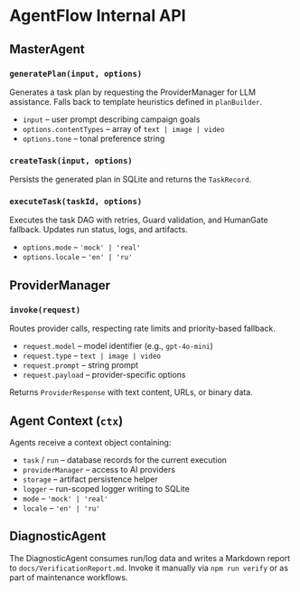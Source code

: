 # AgentFlow Internal API

## MasterAgent

### `generatePlan(input, options)`
Generates a task plan by requesting the ProviderManager for LLM assistance. Falls back to template heuristics defined in `planBuilder`.

- `input` – user prompt describing campaign goals
- `options.contentTypes` – array of `text | image | video`
- `options.tone` – tonal preference string

### `createTask(input, options)`
Persists the generated plan in SQLite and returns the `TaskRecord`.

### `executeTask(taskId, options)`
Executes the task DAG with retries, Guard validation, and HumanGate fallback. Updates run status, logs, and artifacts.

- `options.mode` – `'mock' | 'real'`
- `options.locale` – `'en' | 'ru'`

## ProviderManager

### `invoke(request)`
Routes provider calls, respecting rate limits and priority-based fallback.

- `request.model` – model identifier (e.g., `gpt-4o-mini`)
- `request.type` – `text | image | video`
- `request.prompt` – string prompt
- `request.payload` – provider-specific options

Returns `ProviderResponse` with text content, URLs, or binary data.

## Agent Context (`ctx`)

Agents receive a context object containing:

- `task` / `run` – database records for the current execution
- `providerManager` – access to AI providers
- `storage` – artifact persistence helper
- `logger` – run-scoped logger writing to SQLite
- `mode` – `'mock' | 'real'`
- `locale` – `'en' | 'ru'`

## DiagnosticAgent

The DiagnosticAgent consumes run/log data and writes a Markdown report to `docs/VerificationReport.md`. Invoke it manually via `npm run verify` or as part of maintenance workflows.
